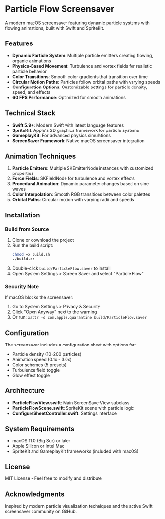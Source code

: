 # Particle Flow Screensaver

A modern macOS screensaver featuring dynamic particle systems with flowing animations, built with Swift and SpriteKit.

## Features

- **Dynamic Particle System**: Multiple particle emitters creating flowing, organic animations
- **Physics-Based Movement**: Turbulence and vortex fields for realistic particle behavior
- **Color Transitions**: Smooth color gradients that transition over time
- **Circular Motion Paths**: Particles follow orbital paths with varying speeds
- **Configuration Options**: Customizable settings for particle density, speed, and effects
- **60 FPS Performance**: Optimized for smooth animations

## Technical Stack

- **Swift 5.9+**: Modern Swift with latest language features
- **SpriteKit**: Apple's 2D graphics framework for particle systems
- **GameplayKit**: For advanced physics simulations
- **ScreenSaver Framework**: Native macOS screensaver integration

## Animation Techniques

1. **Particle Emitters**: Multiple SKEmitterNode instances with customized properties
2. **Force Fields**: SKFieldNode for turbulence and vortex effects
3. **Procedural Animation**: Dynamic parameter changes based on sine waves
4. **Color Interpolation**: Smooth RGB transitions between color palettes
5. **Orbital Paths**: Circular motion with varying radii and speeds

## Installation

### Build from Source

1. Clone or download the project
2. Run the build script:
   ```bash
   chmod +x build.sh
   ./build.sh
   ```
3. Double-click `build/ParticleFlow.saver` to install
4. Open System Settings > Screen Saver and select "Particle Flow"

### Security Note

If macOS blocks the screensaver:
1. Go to System Settings > Privacy & Security
2. Click "Open Anyway" next to the warning
3. Or run: `xattr -d com.apple.quarantine build/ParticleFlow.saver`

## Configuration

The screensaver includes a configuration sheet with options for:
- Particle density (10-200 particles)
- Animation speed (0.1x - 3.0x)
- Color schemes (5 presets)
- Turbulence field toggle
- Glow effect toggle

## Architecture

- **ParticleFlowView.swift**: Main ScreenSaverView subclass
- **ParticleFlowScene.swift**: SpriteKit scene with particle logic
- **ConfigureSheetController.swift**: Settings interface

## System Requirements

- macOS 11.0 (Big Sur) or later
- Apple Silicon or Intel Mac
- SpriteKit and GameplayKit frameworks (included with macOS)

## License

MIT License - Feel free to modify and distribute

## Acknowledgments

Inspired by modern particle visualization techniques and the active Swift screensaver community on GitHub.
